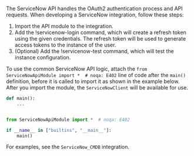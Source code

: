 The ServiceNow API handles the OAuth2 authentication process and API requests. When developing a ServiceNow integration, follow these steps:
1. Import the API module to the integration.
2. Add the !servicenow-login command, which will create a refresh token using the given credentials. The refresh token will be used to generate access tokens to the instance of the user.
3. (Optional) Add the !servicenow-test command, which will test the instance configuration. 

To use the common ServiceNow API logic, attach the `from ServiceNowApiModule import *  # noqa: E402` line of code after the `main()` definition, before it is called to import it as shown in the example below. After you import the module, the `ServiceNowClient` will be available for use.

```python
def main():
    ...


from ServiceNowApiModule import *  # noqa: E402

if __name__ in ["builtins", "__main__"]:
    main()
```

For examples, see the `ServiceNow_CMDB` integration.
